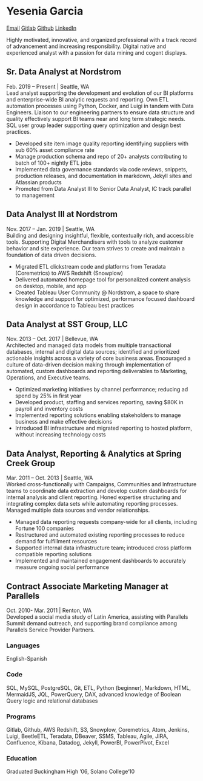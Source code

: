 # Yesenia Garcia
 [Email](mailto:yesi@yesigarcia.com)  [Gitlab](https://gitlab.com/yesi.sg/data-analyst)  [Github](https://github.com/yesi-sg/)  [LinkedIn](https://www.linkedin.com/in/yesisg/) 

Highly motivated, innovative, and organized professional with a track record of advancement and increasing responsibility. Digital native and experienced analyst with a passion for data mining and cogent displays.

## Sr. Data Analyst at Nordstrom
Feb. 2019 – Present | Seattle, WA
<br>
Lead analyst supporting the development and evolution of our BI platforms and enterprise-wide BI analytic requests and reporting. Own ETL automation processes using Python, Docker, and Luigi in tandem with Data Engineers. Liaison to our engineering partners to ensure data structure and quality effectively support BI teams near and long term strategic needs. SQL user group leader supporting query optimization and design best practices.
* Developed site item image quality reporting identifying suppliers with sub 60% asset compliance rate
* Manage production schema and repo of 20+ analysts contributing to batch of 100+ nightly ETL jobs
* Implemented data governance standards via code reviews, snippets, production releases, and documentation in markdown, Jekyll sites and Atlassian products
* Promoted from Data Analyst III to Senior Data Analyst, IC track parallel to management

## Data Analyst III at Nordstrom
Nov. 2017 – Jan. 2019 | Seattle, WA 
<br>
Building and designing insightful, flexible, contextually rich, and accessible tools. Supporting Digital Merchandisers with tools to analyze customer behavior and site experience. Our team strives to create and maintain a foundation of data driven decisions.
* Migrated ETL clickstream code and platforms from Teradata (Coremetrics) to AWS Redshift (Snowplow)
* Delivered automated homepage tool for personalized content analysis on desktop, mobile, and app
* Created Tableau User Community @ Nordstrom, a space to share knowledge and support for optimized, performance focused dashboard design in accordance to Tableau best practices

## Data Analyst at SST Group, LLC 
Nov. 2013 – Oct. 2017 | Bellevue, WA
<br>
Architected and managed data models from multiple transactional databases, internal and digital data sources; identified and prioritized actionable insights across a variety of core business areas. Encouraged a culture of data-driven decision making through implementation of automated, custom dashboards and reporting deliverables to Marketing, Operations, and Executive teams.
* Optimized marketing initiatives by channel performance; reducing ad spend by 25% in first year
* Developed product, staffing and services reporting, saving $80K in payroll and inventory costs
* Implemented reporting solutions enabling stakeholders to manage business and make effective decisions
* Introduced BI infrastructure and migrated reporting to hosted platform, without increasing technology costs

## Data Analyst, Reporting & Analytics at Spring Creek Group
Mar. 2011 – Oct. 2013 | Seattle, WA
<br>
Worked cross-functionally with Campaigns, Communities and Infrastructure teams to coordinate data extraction and develop custom dashboards for internal analysis and client reporting. Honed expertise structuring and integrating complex data sets while automating reporting processes. Managed multiple data sources and vendor relationships.
* Managed data reporting requests company-wide for all clients, including Fortune 100 companies
* Restructured and automated existing reporting processes to reduce demand for fulfillment resources
* Supported internal data infrastructure team; introduced cross platform compatible reporting solutions
* Implemented and maintained engagement dashboards to accurately measure ongoing social performance

## Contract Associate Marketing Manager at Parallels 
Oct. 2010- Mar. 2011 | Renton, WA
<br>
Developed a social media study of Latin America, assisting with Parallels Summit demand outreach, and supporting brand compliance among Parallels Service Provider Partners.
<br>
### Languages
English-Spanish
### Code
SQL, MySQL, PostgreSQL, Git, ETL, Python (beginner), Markdown, HTML, MermaidJS, JQL, PowerQuery, DAX, advanced knowledge of Boolean Query logic and relational databases
### Programs
Gitlab, Github, AWS Redshift, S3, Snowplow, Coremetrics, Atom, Jenkins, Luigi, BeetleETL, Teradata, DBeaver, SSMS, Tableau, Agile, JIRA, Confluence, Kibana, Datadog, Jekyll, PowerBI, PowerPivot, Excel
### Education
Graduated Buckingham High ’06, Solano College‘10
